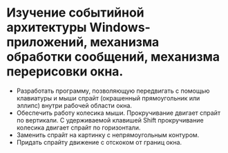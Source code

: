 # Изучение событийной архитектуры Windows-приложений, механизма обработки сообщений, механизма перерисовки окна.

+ Разработать программу, позволяющую передвигать с помощью клавиатуры и мыши спрайт (окрашенный прямоугольник или эллипс) внутри рабочей области окна.
+ Обеспечить работу колесика мыши. Прокручивание двигает спрайт по вертикали. С удерживаемой клавишей Shift прокручивание колесика двигает спрайт по горизонтали.
+ Заменить спрайт на картинку с непрямоугольным контуром.
+ Придать спрайту движение с отскоком от границ окна.
